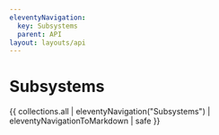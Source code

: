 ```yaml
---
eleventyNavigation:
  key: Subsystems
  parent: API
layout: layouts/api
---
```

# Subsystems

{{ collections.all | eleventyNavigation("Subsystems") | eleventyNavigationToMarkdown | safe }}
